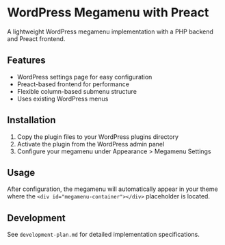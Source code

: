 # WordPress Megamenu with Preact

A lightweight WordPress megamenu implementation with a PHP backend and Preact frontend.

## Features

- WordPress settings page for easy configuration
- Preact-based frontend for performance
- Flexible column-based submenu structure
- Uses existing WordPress menus

## Installation

1. Copy the plugin files to your WordPress plugins directory
2. Activate the plugin from the WordPress admin panel
3. Configure your megamenu under Appearance > Megamenu Settings

## Usage

After configuration, the megamenu will automatically appear in your theme where the `<div id="megamenu-container"></div>` placeholder is located.

## Development

See `development-plan.md` for detailed implementation specifications.
